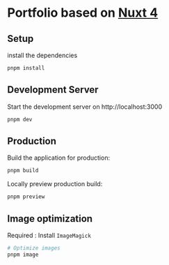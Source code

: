 # Portfolio based on [Nuxt 4](https://nuxt.com)

## Setup

install the dependencies

```bash
pnpm install
```

## Development Server

Start the development server on http://localhost:3000

```bash
pnpm dev
```

## Production

Build the application for production:

```bash
pnpm build
```

Locally preview production build:

```bash
pnpm preview
```

## Image optimization

Required : Install `ImageMagick`

```bash
# Optimize images
pnpm image
```
